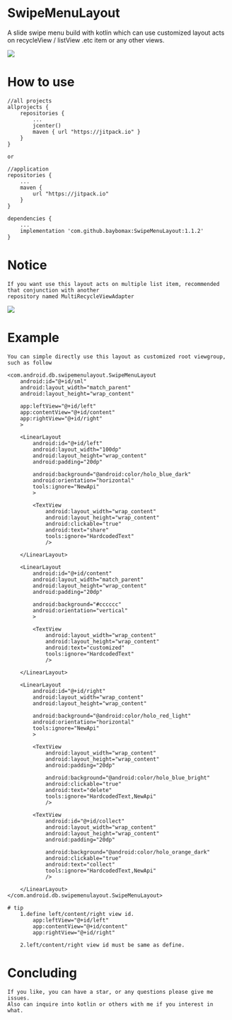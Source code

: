 # SwipeMenuLayout
A slide swipe menu build with kotlin which can use customized layout acts on recycleView / listView .etc item or any other views.

[![](https://www.jitpack.io/v/baybomax/SwipeMenuLayout.svg)](https://www.jitpack.io/#baybomax/SwipeMenuLayout)

# How to use

	//all projects
	allprojects {
		repositories {
			...
			jcenter()
			maven { url "https://jitpack.io" }
		}
	}

	or
	
	//application
	repositories {
    	...
    	maven {
			url "https://jitpack.io"
    	}
	}

	dependencies {
    	...
    	implementation 'com.github.baybomax:SwipeMenuLayout:1.1.2'
	}

# Notice

	If you want use this layout acts on multiple list item, recommended that conjunction with another 
	repository named MultiRecycleViewAdapter
[![](https://www.jitpack.io/v/baybomax/MultiRecycleViewAdapter.svg)](https://www.jitpack.io/#baybomax/MultiRecycleViewAdapter)

# Example

	You can simple directly use this layout as customized root viewgroup, such as follow
	
<?xml version="1.0" encoding="utf-8"?>
<LinearLayout xmlns:android="http://schemas.android.com/apk/res/android"
    xmlns:app="http://schemas.android.com/apk/res-auto"
    xmlns:tools="http://schemas.android.com/tools"
    android:layout_width="match_parent"
    android:layout_height="wrap_content"
    android:orientation="vertical"
    android:clickable="true"
    tools:ignore="KeyboardInaccessibleWidget"
    >

    <com.android.db.swipemenulayout.SwipeMenuLayout
        android:id="@+id/sml"
        android:layout_width="match_parent"
        android:layout_height="wrap_content"

        app:leftView="@+id/left"
        app:contentView="@+id/content"
        app:rightView="@+id/right"
        >

        <LinearLayout
            android:id="@+id/left"
            android:layout_width="100dp"
            android:layout_height="wrap_content"
            android:padding="20dp"

            android:background="@android:color/holo_blue_dark"
            android:orientation="horizontal"
            tools:ignore="NewApi"
            >

            <TextView
                android:layout_width="wrap_content"
                android:layout_height="wrap_content"
                android:clickable="true"
                android:text="share"
                tools:ignore="HardcodedText"
                />

        </LinearLayout>

        <LinearLayout
            android:id="@+id/content"
            android:layout_width="match_parent"
            android:layout_height="wrap_content"
            android:padding="20dp"

            android:background="#cccccc"
            android:orientation="vertical"
            >

            <TextView
                android:layout_width="wrap_content"
                android:layout_height="wrap_content"
                android:text="customized"
                tools:ignore="HardcodedText"
                />

        </LinearLayout>

        <LinearLayout
            android:id="@+id/right"
            android:layout_width="wrap_content"
            android:layout_height="wrap_content"

            android:background="@android:color/holo_red_light"
            android:orientation="horizontal"
            tools:ignore="NewApi"
            >

            <TextView
                android:layout_width="wrap_content"
                android:layout_height="wrap_content"
                android:padding="20dp"

                android:background="@android:color/holo_blue_bright"
                android:clickable="true"
                android:text="delete"
                tools:ignore="HardcodedText,NewApi"
                />

            <TextView
                android:id="@+id/collect"
                android:layout_width="wrap_content"
                android:layout_height="wrap_content"
                android:padding="20dp"

                android:background="@android:color/holo_orange_dark"
                android:clickable="true"
                android:text="collect"
                tools:ignore="HardcodedText,NewApi"
                />

        </LinearLayout>
    </com.android.db.swipemenulayout.SwipeMenuLayout>

</LinearLayout>

	# tip
		1.define left/content/right view id.
			app:leftView="@+id/left"
			app:contentView="@+id/content"
			app:rightView="@+id/right"
			
		2.left/content/right view id must be same as define.

# Concluding

	If you like, you can have a star, or any questions please give me issues.
	Also can inquire into kotlin or others with me if you interest in what.

